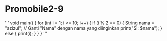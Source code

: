 # Promobile2-9


'''
void main() {
  for (int i = 1; i <= 10; i++) {
    if (i % 2 == 0) {
      String nama = "azizul"; // Ganti "Nama" dengan nama yang diinginkan
      print("$i: $nama");
    } else {
      print(i);
    }
  }
}
'''



  
